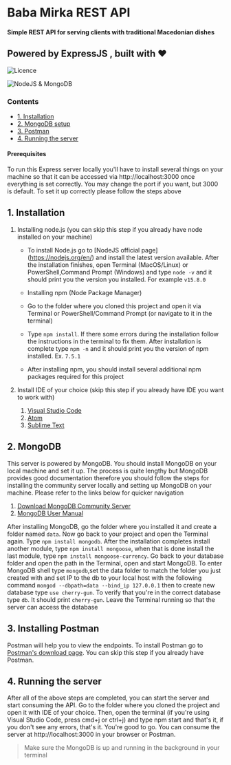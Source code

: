
# Baba Mirka REST API
#### Simple REST API for serving clients with traditional Macedonian dishes

## Powered by **ExpressJS** , built with ❤️
![Licence](https://img.shields.io/aur/license/android-studio)

![NodeJS & MongoDB](https://koenig-media.raywenderlich.com/uploads/2014/03/MongoDB.png)

### Contents
- [1. Installation](#1-installation)
- [2. MongoDB setup](#2-mongodb)
- [3. Postman](#3-installing-postman)
- [4. Running the server](#4-running-the-server)

#### Prerequisites
To run this Express server locally you'll have to install several things on your machine so that it can be accessed via http://localhost:3000 once everything is set correctly. You may change the port if you want, but 3000 is default. 
To set it up correctly please follow the steps above

## 1. Installation

 1. Installing node.js (you can skip this step if you already have node installed on your machine)
    - To install Node.js go to [NodeJS official   page] (https://nodejs.org/en/) and install the latest version available. After the installation finishes, open Terminal (MacOS/Linux) or PowerShell,Command Prompt (Windows) and type `node -v` and it should print you the version you installed. For example `v15.8.0`
  
    - Installing npm (Node Package Manager)
    - Go to the folder where you cloned this project and open it via Terminal or PowerShell/Command Prompt (or navigate to it in the terminal)
  
    - Type `npm install`. If there some errors during the installation follow the instructions in the terminal to fix them. After installation is complete type `npm -n` and it should print you the version of npm installed. Ex. `7.5.1`
  
    - After installing npm, you should install several additional npm packages required for this project
2. Install IDE of your choice (skip this step if you already have IDE you want to work with)

    1. [Visual Studio Code](https://code.visualstudio.com/)
    2. [Atom](https://atom.io/)
    3. [Sublime Text](https://www.sublimetext.com/3)

## 2. MongoDB
This server is powered by MongoDB. You should install MongoDB on your local machine and set it up. The process is quite lengthy but MongoDB provides good documentation therefore you should follow the steps for installing the community server locally and setting up MongoDB on your machine. Please refer to the links below for quicker navigation

  1. [Download MongoDB Community Server](https://www.mongodb.com/try/download/community)
  2. [MongoDB User Manual](https://docs.mongodb.com/manual/)

After installing MongoDB, go the folder where you installed it and create a folder named `data`. Now go back to your project and open the Terminal again.
Type `npm install mongodb`. After the installation completes install another module, type `npm install mongoose`, when that is done install the last module, type `npm install mongoose-currency`. Go back to your database folder and open the path in the Terminal, open and start MongoDB. To enter MongoDB shell type `mongodb`,set the data folder to match the folder you just created with and set IP to the db to your local host with the following command `mongod --dbpath=data --bind_ip 127.0.0.1` then to create new database type `use cherry-gun`. To verify that you're in the correct database type `db`. It should print `cherry-gun`. Leave the Terminal running so that the server can access the database

## 3. Installing Postman 
Postman will help you to view the endpoints. To install Postman go to [Postman's download page](https://www.postman.com/downloads/). You can skip this step if you already have Postman.

## 4. Running the server
After all of the above steps are completed, you can start the server and start consuming the API. Go to the folder where you cloned the project and open it with IDE of your choice. Then, open the terminal (if you're using Visual Studio Code, press cmd+j or ctrl+j) and type npm start and that's it, if you don't see any errors, that's it. You're good to go. You can consume the server at http://localhost:3000 in your browser or Postman.
> Make sure the MongoDB is up and running in the background in your terminal
